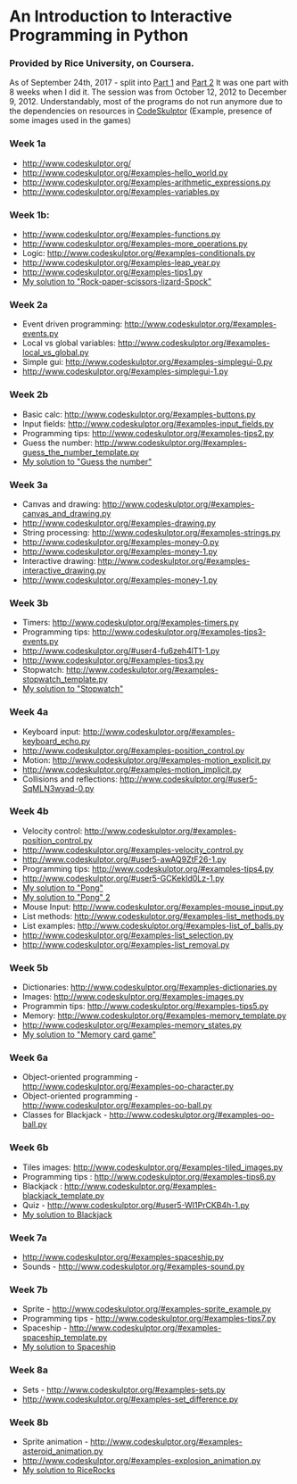 # An Introduction to Interactive Programming in Python

### Provided by Rice University, on Coursera.

As of September 24th, 2017 - split into [Part 1](https://www.coursera.org/learn/interactive-python-1) and [Part 2](https://www.coursera.org/learn/interactive-python-2)
It was one part with 8 weeks when I did it. The session was from October 12, 2012 to December 9, 2012. Understandably, most of the programs do not run anymore due to the dependencies on resources in [CodeSkulptor](http://www.codeskulptor.org) (Example, presence of some images used in the games)


### Week 1a

* http://www.codeskulptor.org/
* http://www.codeskulptor.org/#examples-hello_world.py
* http://www.codeskulptor.org/#examples-arithmetic_expressions.py
* http://www.codeskulptor.org/#examples-variables.py

### Week 1b:

* http://www.codeskulptor.org/#examples-functions.py
* http://www.codeskulptor.org/#examples-more_operations.py
* Logic: http://www.codeskulptor.org/#examples-conditionals.py
* http://www.codeskulptor.org/#examples-leap_year.py
* http://www.codeskulptor.org/#examples-tips1.py
* [My solution to "Rock-paper-scissors-lizard-Spock"](http://www.codeskulptor.org/#user2-4j8XnG7g8rmCdpU.py)

### Week 2a

* Event driven programming: http://www.codeskulptor.org/#examples-events.py
* Local vs global variables: http://www.codeskulptor.org/#examples-local_vs_global.py
* Simple gui: http://www.codeskulptor.org/#examples-simplegui-0.py
* http://www.codeskulptor.org/#examples-simplegui-1.py

### Week 2b

* Basic calc: http://www.codeskulptor.org/#examples-buttons.py
* Input fields: http://www.codeskulptor.org/#examples-input_fields.py
* Programming tips: http://www.codeskulptor.org/#examples-tips2.py
* Guess the number: http://www.codeskulptor.org/#examples-guess_the_number_template.py
* [My solution to "Guess the number"](http://www.codeskulptor.org/#user3-kJ77D9HC4R0dweV.py)

### Week 3a

* Canvas and drawing: http://www.codeskulptor.org/#examples-canvas_and_drawing.py
* http://www.codeskulptor.org/#examples-drawing.py
* String processing: http://www.codeskulptor.org/#examples-strings.py
* http://www.codeskulptor.org/#examples-money-0.py
* http://www.codeskulptor.org/#examples-money-1.py
* Interactive drawing: http://www.codeskulptor.org/#examples-interactive_drawing.py
* http://www.codeskulptor.org/#examples-money-1.py

### Week 3b

* Timers: http://www.codeskulptor.org/#examples-timers.py
* Programming tips: http://www.codeskulptor.org/#examples-tips3-events.py
* http://www.codeskulptor.org/#user4-fu6zeh4lT1-1.py
* http://www.codeskulptor.org/#examples-tips3.py
* Stopwatch: http://www.codeskulptor.org/#examples-stopwatch_template.py
* [My solution to "Stopwatch"](http://www.codeskulptor.org/#user4-5rmubocdN1-5.py)

### Week 4a

* Keyboard input: http://www.codeskulptor.org/#examples-keyboard_echo.py
* http://www.codeskulptor.org/#examples-position_control.py
* Motion: http://www.codeskulptor.org/#examples-motion_explicit.py
* http://www.codeskulptor.org/#examples-motion_implicit.py
* Collisions and reflections: http://www.codeskulptor.org/#user5-SqMLN3wyad-0.py

### Week 4b

* Velocity control: http://www.codeskulptor.org/#examples-position_control.py
* http://www.codeskulptor.org/#examples-velocity_control.py
* http://www.codeskulptor.org/#user5-awAQ9ZtF26-1.py
* Programming tips: http://www.codeskulptor.org/#examples-tips4.py
* http://www.codeskulptor.org/#user5-GCKekId0Lz-1.py
* [My solution to "Pong"](http://www.codeskulptor.org/#examples-pong_template.py)
* [My solution to "Pong" 2](http://www.codeskulptor.org/#user5-d8ANModweP-15.py)
* Mouse Input: http://www.codeskulptor.org/#examples-mouse_input.py
* List methods: http://www.codeskulptor.org/#examples-list_methods.py
* List examples: http://www.codeskulptor.org/#examples-list_of_balls.py
* http://www.codeskulptor.org/#examples-list_selection.py
* http://www.codeskulptor.org/#examples-list_removal.py

### Week 5b

* Dictionaries: http://www.codeskulptor.org/#examples-dictionaries.py
* Images: http://www.codeskulptor.org/#examples-images.py
* Programmin tips: http://www.codeskulptor.org/#examples-tips5.py
* Memory: http://www.codeskulptor.org/#examples-memory_template.py
* http://www.codeskulptor.org/#examples-memory_states.py
* [My solution to "Memory card game"](http://www.codeskulptor.org/#user5-N6XRtCfmyS-10.py)

### Week 6a

* Object-oriented programming - http://www.codeskulptor.org/#examples-oo-character.py
* Object-oriented programming - http://www.codeskulptor.org/#examples-oo-ball.py
* Classes for Blackjack - http://www.codeskulptor.org/#examples-oo-ball.py

### Week 6b

* Tiles images: http://www.codeskulptor.org/#examples-tiled_images.py
* Programming tips : http://www.codeskulptor.org/#examples-tips6.py
* Blackjack : http://www.codeskulptor.org/#examples-blackjack_template.py
* Quiz - http://www.codeskulptor.org/#user5-WI1PrCKB4h-1.py
* [My solution to Blackjack](http://www.codeskulptor.org/#user5-ZMsVBpKXDO-42.py)

### Week 7a

* http://www.codeskulptor.org/#examples-spaceship.py
* Sounds - http://www.codeskulptor.org/#examples-sound.py

### Week 7b

* Sprite - http://www.codeskulptor.org/#examples-sprite_example.py
* Programming tips - http://www.codeskulptor.org/#examples-tips7.py
* Spaceship - http://www.codeskulptor.org/#examples-spaceship_template.py
* [My solution to Spaceship](http://www.codeskulptor.org/#user7-rarNs82zTR-41.py)

### Week 8a

* Sets - http://www.codeskulptor.org/#examples-sets.py
* http://www.codeskulptor.org/#examples-set_difference.py

### Week 8b

* Sprite animation - http://www.codeskulptor.org/#examples-asteroid_animation.py
* http://www.codeskulptor.org/#examples-explosion_animation.py
* [My solution to RiceRocks](http://www.codeskulptor.org/#user7-KFuG1ceVMT-21.py)

